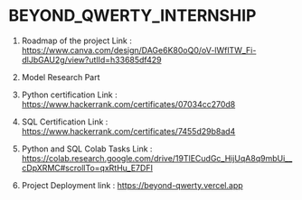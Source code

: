 # BEYOND_QWERTY_INTERNSHIP
1)	Roadmap of the project
    Link : https://www.canva.com/design/DAGe6K80oQ0/oV-lWflTW_Fi-dlJbGAU2g/view?utlId=h33685df429

2)	Model Research Part 
3)	Python certification
  	Link : https://www.hackerrank.com/certificates/07034cc270d8
4)  SQL Certification
	  Link : https://www.hackerrank.com/certificates/7455d29b8ad4
5)  Python and SQL Colab Tasks
    Link : https://colab.research.google.com/drive/19TlECudGc_HijUqA8q9mbUi__cDpXRMC#scrollTo=qxRtHu_E7DFI
6)  Project Deployment link : https://beyond-qwerty.vercel.app
